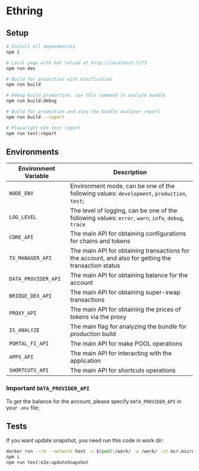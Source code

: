 # Ethring

## Setup

```bash
# Install all dependencies
npm i
```

```bash
# Local page with hot reload at http://localhost:5173
npm run dev
```

```bash
# Build for production with minification
npm run build
```

```bash
# Debug build production, use this command to analyze bundle
npm run build:debug
```

```bash
# Build for production and view the bundle analyzer report
npm run build --report
```

```bash
# Playwright e2e test report
npm run test:report
```

## Environments

| Environment Variable | Description                                                                                          |
| -------------------- | ---------------------------------------------------------------------------------------------------- |
| `NODE_ENV`           | Environment mode, can be one of the following values: `development`, `production`, `test`;           |
| `LOG_LEVEL`          | The level of logging, can be one of the following values: `error`, `warn`, `info`, `debug`, `trace`  |
| `CORE_API`           | The main API for obtaining configurations for chains and tokens                                      |
| `TX_MANAGER_API`     | The main API for obtaining transactions for the account, and also for getting the transaction status |
| `DATA_PROVIDER_API`  | The main API for obtaining balance for the account                                                   |
| `BRIDGE_DEX_API`     | The main API for obtaining super-swap transactions                                                   |
| `PROXY_API`          | The main API for obtaining the prices of tokens via the proxy                                        |
| `IS_ANALYZE`         | The main flag for analyzing the bundle for production build                                          |
| `PORTAL_FI_API`      | The main API for make POOL operations                                                                |
| `APPS_API`           | The main API for interacting with the application |
| `SHORTCUTS_API`      | The main API for shortcuts operations                                                                |

### Important `DATA_PROVIDER_API`

To get the balance for the account, please specify `DATA_PROVIDER_API` in your `.env` file;

## Tests

If you want update snapshot, you need run this code in work dir:

```bash
docker run --rm --network host -v $(pwd):/work/ -w /work/ -it mcr.microsoft.com/playwright:v1.40.0-jammy /bin/bash
npm i
npm run test:e2e:updateSnapshot
```
